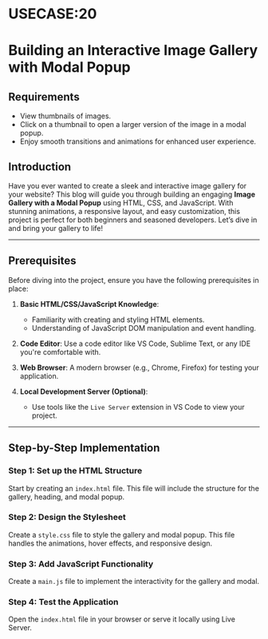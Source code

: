 # USECASE:20
# Building an Interactive Image Gallery with Modal Popup

## Requirements
- View thumbnails of images.
- Click on a thumbnail to open a larger version of the image in a modal popup.
- Enjoy smooth transitions and animations for enhanced user experience.

## Introduction
Have you ever wanted to create a sleek and interactive image gallery for your website? This blog will guide you through building an engaging **Image Gallery with a Modal Popup** using HTML, CSS, and JavaScript. With stunning animations, a responsive layout, and easy customization, this project is perfect for both beginners and seasoned developers. Let’s dive in and bring your gallery to life!

---

## Prerequisites
Before diving into the project, ensure you have the following prerequisites in place:

1. **Basic HTML/CSS/JavaScript Knowledge**:
   - Familiarity with creating and styling HTML elements.
   - Understanding of JavaScript DOM manipulation and event handling.

2. **Code Editor**: Use a code editor like VS Code, Sublime Text, or any IDE you're comfortable with.

3. **Web Browser**: A modern browser (e.g., Chrome, Firefox) for testing your application.

4. **Local Development Server (Optional)**:
   - Use tools like the `Live Server` extension in VS Code to view your project.

---

## Step-by-Step Implementation

### Step 1: Set up the HTML Structure
Start by creating an `index.html` file. This file will include the structure for the gallery, heading, and modal popup.
### Step 2: Design the Stylesheet
Create a `style.css` file to style the gallery and modal popup. This file handles the animations, hover effects, and responsive design.
### Step 3: Add JavaScript Functionality
Create a `main.js` file to implement the interactivity for the gallery and modal.
### Step 4: Test the Application
Open the `index.html` file in your browser or serve it locally using Live Server.
